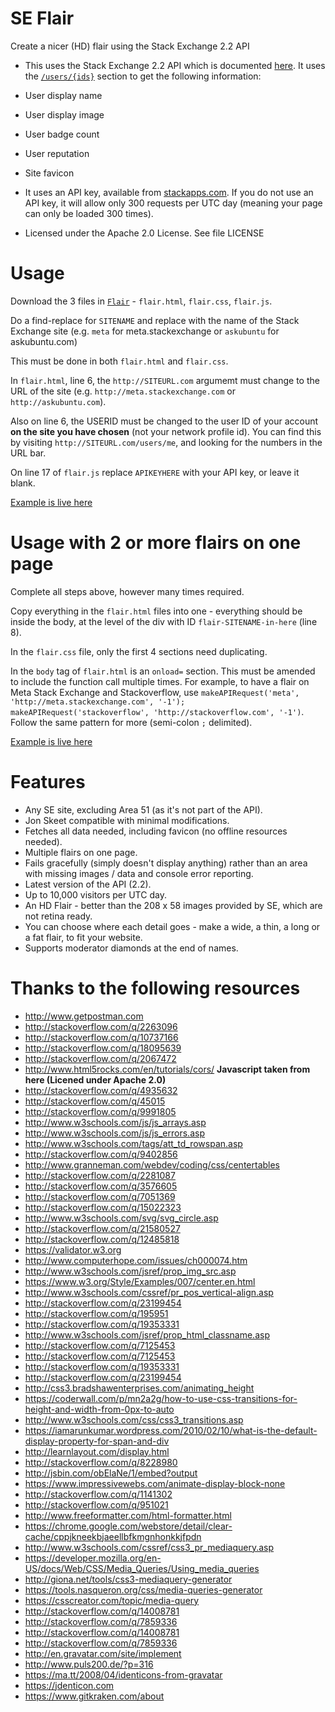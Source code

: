 # SE Flair

Create a nicer (HD) flair using the Stack Exchange 2.2 API

 - This uses the Stack Exchange 2.2 API which is documented [here](http://api.stackexchange.com/). It uses the [`/users/{ids}`](http://api.stackexchange.com/docs/users-by-ids) section to get the following information:

  - User display name
  - User display image
  - User badge count
  - User reputation
  - Site favicon

 - It uses an API key, available from [stackapps.com](http://stackapps.com/apps/oauth/register). If you do not use an API key, it will allow only 300 requests per UTC day (meaning your page can only be loaded 300 times).

 - Licensed under the Apache 2.0 License. See file LICENSE

# Usage

Download the 3 files in [`Flair`](https://github.com/timtjtim/SEFlair/tree/master/Flair) - `flair.html`, `flair.css`, `flair.js`.

Do a find-replace for `SITENAME` and replace with the name of the Stack Exchange site (e.g. `meta` for meta.stackexchange or `askubuntu` for askubuntu.com)

This must be done in both `flair.html` and `flair.css`.

In `flair.html`, line 6, the `http://SITEURL.com` argumemt must change to the URL of the site (e.g. `http://meta.stackexchange.com` or `http://askubuntu.com`).

Also on line 6, the USERID must be changed to the user ID of your account **on the site you have chosen** (not your network profile id). You can find this by visiting `http://SITEURL.com/users/me`, and looking for the numbers in the URL bar.

On line 17 of `flair.js` replace `APIKEYHERE` with your API key, or leave it blank.

[Example is live here](http://timonline.tk/Flair/flair,html)

# Usage with 2 or more flairs on one page

Complete all steps above, however many times required.

Copy everything in the `flair.html` files into one - everything should be inside the body, at the level of the div with ID `flair-SITENAME-in-here` (line 8).

In the `flair.css` file, only the first 4 sections need duplicating.

In the `body` tag of `flair.html` is an `onload=` section. This must be amended to include the function call multiple times. For example, to have a flair on Meta Stack Exchange and Stackoverflow, use `makeAPIRequest('meta', 'http://meta.stackexchange.com', '-1'); makeAPIRequest('stackoverflow', 'http://stackoverflow.com', '-1')`. Follow the same pattern for more (semi-colon `;` delimited).

[Example is live here](http://timonline.tk/Flair/flair-2,html)

# Features

 - Any SE site, excluding Area 51 (as it's not part of the API).
 - Jon Skeet compatible with minimal modifications.
 - Fetches all data needed, including favicon (no offline resources needed).
 - Multiple flairs on one page.
 - Fails gracefully (simply doesn't display anything) rather than an area with missing images / data and console error reporting.
 - Latest version of the API (2.2).
 - Up to 10,000 visitors per UTC day.
 - An HD Flair - better than the 208 x 58 images provided by SE, which are not retina ready.
 - You can choose where each detail goes - make a wide, a thin, a long or a fat  flair, to fit your website.
 - Supports moderator diamonds at the end of names.

# Thanks to the following resources

 - http://www.getpostman.com
 - http://stackoverflow.com/q/2263096
 - http://stackoverflow.com/q/10737166
 - http://stackoverflow.com/q/18095639
 - http://stackoverflow.com/q/2067472
 - http://www.html5rocks.com/en/tutorials/cors/ **Javascript taken from here (Licened under Apache 2.0)**
 - http://stackoverflow.com/q/4935632
 - http://stackoverflow.com/q/45015
 - http://stackoverflow.com/q/9991805
 - http://www.w3schools.com/js/js_arrays.asp
 - http://www.w3schools.com/js/js_errors.asp
 - http://www.w3schools.com/tags/att_td_rowspan.asp
 - http://stackoverflow.com/q/9402856
 - http://www.granneman.com/webdev/coding/css/centertables
 - http://stackoverflow.com/q/2281087
 - http://stackoverflow.com/q/3576605
 - http://stackoverflow.com/q/7051369
 - http://stackoverflow.com/q/15022323
 - http://www.w3schools.com/svg/svg_circle.asp
 - http://stackoverflow.com/q/21580527
 - http://stackoverflow.com/q/12485818
 - https://validator.w3.org
 - http://www.computerhope.com/issues/ch000074.htm
 - http://www.w3schools.com/jsref/prop_img_src.asp
 - https://www.w3.org/Style/Examples/007/center.en.html
 - http://www.w3schools.com/cssref/pr_pos_vertical-align.asp
 - http://stackoverflow.com/q/23199454
 - http://stackoverflow.com/q/195951
 - http://stackoverflow.com/q/19353331
 - http://www.w3schools.com/jsref/prop_html_classname.asp
 - http://stackoverflow.com/q/7125453
 - http://stackoverflow.com/q/7125453
 - http://stackoverflow.com/q/19353331
 - http://stackoverflow.com/q/23199454
 - http://css3.bradshawenterprises.com/animating_height
 - https://coderwall.com/p/mn2a2g/how-to-use-css-transitions-for-height-and-width-from-0px-to-auto
 - http://www.w3schools.com/css/css3_transitions.asp
 - https://iamarunkumar.wordpress.com/2010/02/10/what-is-the-default-display-property-for-span-and-div
 - http://learnlayout.com/display.html
 - http://stackoverflow.com/q/8228980
 - http://jsbin.com/obElaNe/1/embed?output
 - https://www.impressivewebs.com/animate-display-block-none
 - http://stackoverflow.com/q/1141302
 - http://stackoverflow.com/q/951021
 - http://www.freeformatter.com/html-formatter.html
 - https://chrome.google.com/webstore/detail/clear-cache/cppjkneekbjaeellbfkmgnhonkkjfpdn
 - http://www.w3schools.com/cssref/css3_pr_mediaquery.asp
 - https://developer.mozilla.org/en-US/docs/Web/CSS/Media_Queries/Using_media_queries
 - http://giona.net/tools/css3-mediaquery-generator
 - https://tools.nasqueron.org/css/media-queries-generator
 - https://csscreator.com/topic/media-query
 - http://stackoverflow.com/q/14008781
 - http://stackoverflow.com/q/7859336
 - http://stackoverflow.com/q/14008781
 - http://stackoverflow.com/q/7859336
 - http://en.gravatar.com/site/implement
 - http://www.puls200.de/?p=316
 - https://ma.tt/2008/04/identicons-from-gravatar
 - https://jdenticon.com
 - https://www.gitkraken.com/about
